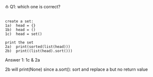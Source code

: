 
⛵️
Q1: which one is correct?
```

create a set:
1a)  head = {}
1b)  head = ()
1c)  head = set()

print the set
2a)  print(sorted(list(head)))
2b)  print((list(head).sort()))
```
















Answer 1:
1c & 2a

2b will print(None) 
since a.sort(): sort and replace a but no return value


